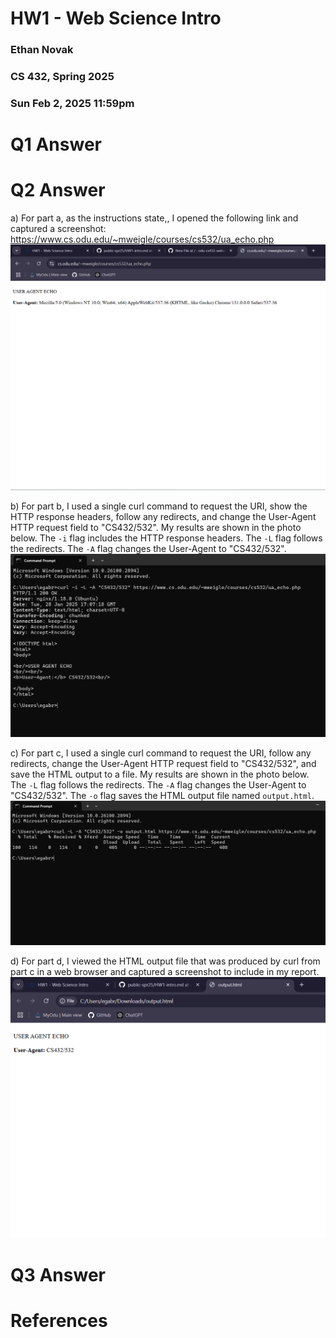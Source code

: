 # HW1 - Web Science Intro
### Ethan Novak
### CS 432, Spring 2025
### Sun Feb 2, 2025 11:59pm

# Q1 Answer


# Q2 Answer
a)
For part a, as the instructions state,, I opened the following link and captured a screenshot:
https://www.cs.odu.edu/~mweigle/courses/cs532/ua_echo.php
![Q2 A](q2_a.png)

b)
For part b, I used a single curl command to request the URI, show the HTTP response headers, follow any redirects, and change the User-Agent HTTP request field to "CS432/532".
My results are shown in the photo below. The `-i` flag includes the HTTP response headers.  The `-L` flag follows the redirects.  The `-A` flag changes the User-Agent to "CS432/532".
![Q2 B](q2_b.png)

c)
For part c, I used a single curl command to request the URI, follow any redirects, change the User-Agent HTTP request field to "CS432/532", and save the HTML output to a file.
My results are shown in the photo below. The `-L` flag follows the redirects.  The `-A` flag changes the User-Agent to "CS432/532". The `-o` flag saves the HTML output file named `output.html`.
![Q2 C](q2_c.png)

d)
For part d, I viewed the HTML output file that was produced by curl from part c in a web browser and captured a screenshot to include in my report.
![Q2 D](q2_d.png)

# Q3 Answer


# References
